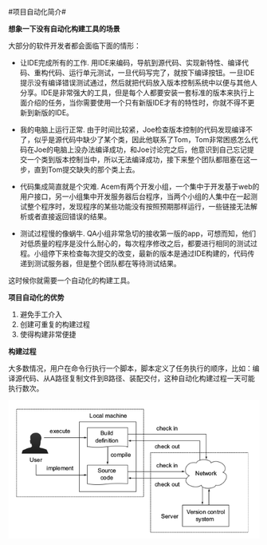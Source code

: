 
#项目自动化简介#

**想象一下没有自动化构建工具的场景**

大部分的软件开发者都会面临下面的情形：

* 让IDE完成所有的工作. 用IDE来编码，导航到源代码、实现新特性、编译代码、重构代码、运行单元测试，一旦代码写完了，就按下编译按钮。一旦IDE提示没有编译错误测试通过，然后就把代码放入版本控制系统中以便与其他人分享。IDE是非常强大的工具，但是每个人都要安装一套标准的版本来执行上面介绍的任务，当你需要使用一个只有新版IDE才有的特性时，你就不得不更新到新版的IDE。

* 我的电脑上运行正常. 由于时间比较紧，Joe检查版本控制的代码发现编译不了，似乎是源代码中缺少了某个类，因此他联系了Tom，Tom非常困惑怎么代码在Joe的电脑上没办法编译成功，和Joe讨论完之后，他意识到自己忘记提交一个类到版本控制当中，所以无法编译成功，接下来整个团队都阻塞在这一步，直到Tom提交缺失的那个类上去。

* 代码集成简直就是个灾难. Acem有两个开发小组，一个集中于开发基于web的用户接口，另一小组集中开发服务器后台程序，当两个小组的人集中在一起测试整个程序时，发现程序的某些功能没有按照预期那样运行，一些链接无法解析或者直接返回错误的结果。

* 测试过程慢的像蜗牛. QA小组非常急切的接收第一版的app，可想而知，他们对低质量的程序是没什么耐心的，每次程序修改之后，都要进行相同的测试过程。小组停下来检查每次提交的改变，最新的版本是通过IDE构建的，代码传递到测试服务器，但是整个团队都在等待测试结果。

这时候你就需要一个自动化的构建工具。

**项目自动化的优势**

1. 避免手工介入
2. 创建可重复的构建过程
3. 使得构建非常便捷

**构建过程**

大多数情况，用户在命令行执行一个脚本，脚本定义了任务执行的顺序，比如：编译源代码、从A路径复制文件到B路径、装配交付，这种自动化构建过程一天可能执行数次。

![](/images/build-process.png)

